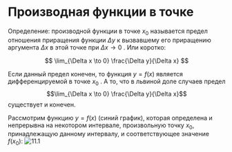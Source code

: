 # Производная функции в точке

Определение: производной функции в точке $x_{0}$ называется предел отношения приращения функции $Δy$ к вызвавшему его приращению аргумента $Δx$ в этой точке при $Δx → 0$ . Или коротко:

$$ 
\lim_{\Delta x \to 0} \frac{\Delta y}{\Delta x}
$$

Если данный предел конечен, то функция $y = f(x)$ является дифференцируемой в точке $x_{0}$ .  А то, что в львиной доле случаев предел $$\lim_{\Delta x \to 0} \frac{\Delta y}{\Delta x}$$ существует и конечен.

Рассмотрим функцию $y = f(x)$ (синий график), которая определена и непрерывна на некотором интервале, произвольную точку $x_{0}$, принадлежащую данному интервалу, и соответствующее значение $f(x_{0})$:
<picture>
 <source media="(prefers-color-scheme: dark)" srcset="http://www.mathprofi.ru/i/opredelenie_proizvodnoi_smysl_proizvodnoi_clip_image081.jpg">
 <source media="(prefers-color-scheme: light)" srcset="http://www.mathprofi.ru/i/opredelenie_proizvodnoi_smysl_proizvodnoi_clip_image081.jpg">
 <img alt="11.1" src="http://www.mathprofi.ru/i/opredelenie_proizvodnoi_smysl_proizvodnoi_clip_image081.jpg">
</picture>

